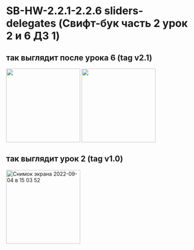# SB-HW-2.2.1-2.2.6 sliders-delegates (Свифт-бук часть 2 урок 2 и 6 ДЗ 1)

## так выглядит после урока 6 (tag v2.1)
<p>
<img src="https://user-images.githubusercontent.com/112563277/190833012-f5b2a9c8-21f9-4674-9fdf-0165cca6f90d.png" data-canonical-src="https://user-images.githubusercontent.com/112563277/190833012-f5b2a9c8-21f9-4674-9fdf-0165cca6f90d.png" width="200"/>
<img src="https://user-images.githubusercontent.com/112563277/190833010-7d494ad6-a298-4b57-b88c-e2e3b9ef5286.png" data-canonical-src="https://user-images.githubusercontent.com/112563277/190833010-7d494ad6-a298-4b57-b88c-e2e3b9ef5286.png" width="200"/>
</p>

## так выглядит урок 2 (tag v1.0)
<img width="200" alt="Снимок экрана 2022-09-04 в 15 03 52" src="https://user-images.githubusercontent.com/112563277/188313592-d9cb8500-9da5-4f10-9b4c-6680c38df54c.png">
